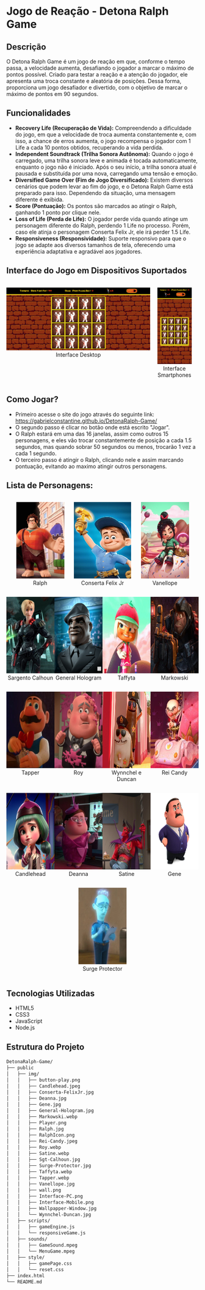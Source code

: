 # Jogo de Reação - Detona Ralph Game

## Descrição
O Detona Ralph Game é um jogo de reação em que, conforme o tempo passa, a velocidade aumenta, desafiando o jogador a marcar o máximo de pontos possível. Criado para testar a reação e a atenção do jogador, ele apresenta uma troca constante e aleatória de posições. Dessa forma, proporciona um jogo desafiador e divertido, com o objetivo de marcar o máximo de pontos em 90 segundos.

## Funcionalidades
- **Recovery Life (Recuperação de Vida):** Compreendendo a dificuldade do jogo, em que a velocidade de troca aumenta constantemente e, com isso, a chance de erros aumenta, o jogo recompensa o jogador com 1 Life a cada 10 pontos obtidos, recuperando a vida perdida.
- **Independent Soundtrack (Trilha Sonora Autônoma):** Quando o jogo é carregado, uma trilha sonora leve e animada é tocada automaticamente, enquanto o jogo não é iniciado. Após o seu início, a trilha sonora atual é pausada e substituída por uma nova, carregando uma tensão e emoção.
- **Diversified Game Over (Fim de Jogo Diversificado):** Existem diversos cenários que podem levar ao fim do jogo, e o Detona Ralph Game está preparado para isso. Dependendo da situação, uma mensagem diferente é exibida.
- **Score (Pontuação):** Os pontos são marcados ao atingir o Ralph, ganhando 1 ponto por clique nele.
- **Loss of Life (Perda de Life):** O jogador perde vida quando atinge um personagem diferente do Ralph, perdendo 1 Life no processo. Porém, caso ele atinja o personagem Conserta Felix Jr, ele irá perder 1.5 Life.
- **Responsiveness (Responsividade):** Suporte responsivo para que o jogo se adapte aos diversos tamanhos de tela, oferecendo uma experiência adaptativa e agradável aos jogadores.


## Interface do Jogo em Dispositivos Suportados

<div style="display: flex; justify-content: space-around; align-itens: center;">
<p align="center">
    <img src="./public/img/Interface-PC.png" alt="Interface do Detona Ralph Game em PC" width="450px">
    <br>
    Interface Desktop
</p>

<p align="center">
    <img src="./public/img/Interface-Mobile.png" alt="Interface do Detona Ralph Game em Smartphones" width="90px">
    <br>
    Interface Smartphones
</p>

</div>

## Como Jogar?
- Primeiro acesse o site do jogo através do seguinte link: https://gabrielconstantine.github.io/DetonaRalph-Game/
- O segundo passo é clicar no botão onde está escrito "Jogar".
- O Ralph estará em uma das 16 janelas, assim como outros 15 personagens, e eles vão trocar constantemente de posição a cada 1.5 segundos, mas quando sobrar 50 segundos ou menos, trocarão 1 vez a cada 1 segundo.
- O terceiro passo é atingir o Ralph, clicando nele e assim marcando pontuação, evitando ao maximo atingir outros personagens.

## Lista de Personagens:

<div style="display: flex; justify-content: space-evenly; flex-wrap: wrap;">
<p align="center" style="flex: 0 0 25%;">
    <img src="./public/img/Ralph.jpg" alt="Ralph" width="150px" height="200px"><br> Ralph
</p>

<p align="center" style=":flex: 0 0 25%;">
    <img src="./public/img/Conserta-FelixJr.jpg" alt="Conserta Felix Jr" width="150px" height="200px"><br> Conserta Felix Jr
</p>

<p align="center" style="flex: 0 0 25%;">
    <img src="./public/img/Vanellope.jpg" alt="Vanellope" width="150px" height="200px"><br> Vanellope
</p>

<p align="center" style="flex: 0 0 25%;">
    <img src="./public/img/Sgt-Calhoun.jpg" alt="Sargento Calhoun" width="150px" height="200px"><br> Sargento Calhoun
</p>

<p align="center" style="flex: 0 0 25%;">
    <img src="./public/img/General-Hologram.jpg" alt="General Hologram" width="150px" height="200px"><br> General Hologram
</p>

<p align="center" style="flex: 0 0 25%;">
    <img src="./public/img/Taffyta.webp" alt="Taffyta" width="150px" height="200px"><br> Taffyta
</p>

<p align="center" style="flex: 0 0 25%;">
    <img src="./public/img/Markowski.webp" alt="Markowski" width="150px" height="200px"><br> Markowski
</p>

<p align="center" style="flex: 0 0 25%;">
    <img src="./public/img/Tapper.webp" alt="Tapper" width="150px" height="200px"><br> Tapper
</p>

<p align="center" style="flex: 0 0 25%;">
    <img src="./public/img/Roy.webp" alt="Roy" width="150px" height="200px"><br> Roy
</p>

<p align="center" style="flex: 0 0 25%;">
    <img src="./public/img/Wynnchel-Duncan.jpg" alt="Wynnchel e Duncan" width="150px" height="200px"><br> Wynnchel e Duncan
</p>

<p align="center" style="flex: 0 0 25%;">
    <img src="./public/img/Rei-Candy.jpeg" alt="Rei Candy" width="150px" height="200px"><br> Rei Candy
</p>

<p align="center" style="flex: 0 0 25%;">
    <img src="./public/img/Candlehead.jpeg" alt="Candlehead" width="150px" height="200px"><br> Candlehead
</p>

<p align="center" style="flex: 0 0 25%;">
    <img src="./public/img/Deanna.jpg" alt="Deanna" width="150px" height="200px"><br> Deanna
</p>

<p align="center" style="flex: 0 0 25%;">
    <img src="./public/img/Satine.webp" alt="Satine" width="150px" height="200px"><br> Satine
</p>

<p align="center" style="flex: 0 0 25%;">
    <img src="./public/img/Gene.jpg" alt="Gene" width="150px" height="200px"><br> Gene
</p>

<p align="center" style="flex: 0 0 25%;">
    <img src="./public/img/Surge-Protector.jpg" alt="Surge Protector" width="150px" height="200px"><br> Surge Protector
</p>
</div>

## Tecnologias Utilizadas
- HTML5
- CSS3
- JavaScript
- Node.js

## Estrutura do Projeto

```plaintext
DetonaRalph-Game/
├── public
│   ├── img/
│   │   ├── button-play.png
│   │   ├── Candlehead.jpeg
│   │   ├── Conserta-FelixJr.jpg
│   │   ├── Deanna.jpg
│   │   ├── Gene.jpg
│   │   ├── General-Hologram.jpg
│   │   ├── Markowski.webp
│   │   ├── Player.png
│   │   ├── Ralph.jpg
│   │   ├── RalphIcon.png
│   │   ├── Rei-Candy.jpeg
│   │   ├── Roy.webp
│   │   ├── Satine.webp
│   │   ├── Sgt-Calhoun.jpg
│   │   ├── Surge-Protector.jpg
│   │   ├── Taffyta.webp
│   │   ├── Tapper.webp
│   │   ├── Vanellope.jpg
│   │   ├── wall.png
│   │   ├── Interface-PC.png
│   │   ├── Interface-Mobile.png
│   │   ├── Wallpapper-Window.jpg
│   │   └── Wynnchel-Duncan.jpg
│   ├── scripts/
│   │   ├── gameEngine.js
│   │   └── responsiveGame.js
│   ├── sounds/
│   │   ├── GameSound.mpeg
│   │   └── MenuGame.mpeg
│   ├── style/
│   │   ├── gamePage.css
│   │   └── reset.css
├── index.html
└── README.md
```
